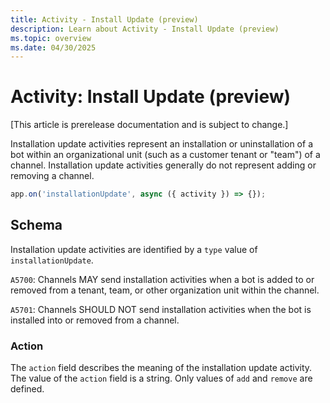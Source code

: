 ```yaml
---
title: Activity - Install Update (preview)
description: Learn about Activity - Install Update (preview)
ms.topic: overview
ms.date: 04/30/2025
---
```


# Activity: Install Update (preview)

[This article is prerelease documentation and is subject to change.]

Installation update activities represent an installation or uninstallation of a bot within an organizational unit (such as a customer tenant or "team") of a channel. Installation update activities generally do not represent adding or removing a channel.

```typescript
app.on('installationUpdate', async ({ activity }) => {});
```

## Schema

Installation update activities are identified by a `type` value of `installationUpdate`.

`A5700`: Channels MAY send installation activities when a bot is added to or removed from a tenant, team, or other organization unit within the channel.

`A5701`: Channels SHOULD NOT send installation activities when the bot is installed into or removed from a channel.

### Action

The `action` field describes the meaning of the installation update activity. The value of the `action` field is a string. Only values of `add` and `remove` are defined.